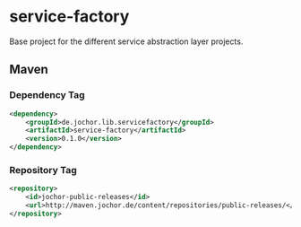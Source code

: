 # service-factory
Base project for the different service abstraction layer projects.

## Maven

### Dependency Tag

```xml
<dependency>
    <groupId>de.jochor.lib.servicefactory</groupId>
    <artifactId>service-factory</artifactId>
    <version>0.1.0</version>
</dependency>
```

### Repository Tag

```xml
<repository>
	<id>jochor-public-releases</id>
	<url>http://maven.jochor.de/content/repositories/public-releases/</url>
</repository>
```
